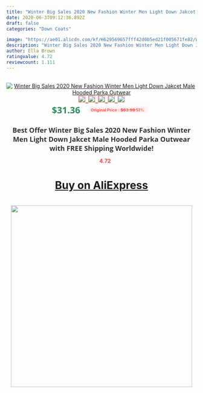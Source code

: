 ```yaml
---
title: "Winter Big Sales 2020 New Fashion Winter Men Light Down Jakcet Male Hooded Parka Outwear"
date: 2020-06-3T09:12:36.892Z
draft: false
categories: "Down Coats"

image: "https://ae01.alicdn.com/kf/H629569657fff42d0b5ed21f005671fe82/Winter-Big-Sales-2020-New-Fashion-Winter-Men-Light-Down-Jakcet-Male-Hooded-Parka-Outwear.jpg"
description: "Winter Big Sales 2020 New Fashion Winter Men Light Down Jakcet Male Hooded Parka Outwear"
author: Ella Brown
ratingvalue: 4.72
reviewcount: 1.111
---
```

<br>
<div style="text-align: center;">
<a href="https://s.click.aliexpress.com/e/_Ap2iVB" target="_blank" rel="nofollow noopener noreferrer"><img alt="Winter Big Sales 2020 New Fashion Winter Men Light Down Jakcet Male Hooded Parka Outwear" class="magnifier-image" src="https://ae01.alicdn.com/kf/H629569657fff42d0b5ed21f005671fe82/Winter-Big-Sales-2020-New-Fashion-Winter-Men-Light-Down-Jakcet-Male-Hooded-Parka-Outwear.jpg_640x640.jpg">
<br>
<img style="border:1px solid salmon" src="https://ae01.alicdn.com/kf/H629569657fff42d0b5ed21f005671fe82/Winter-Big-Sales-2020-New-Fashion-Winter-Men-Light-Down-Jakcet-Male-Hooded-Parka-Outwear.jpg_120x120.jpg">&nbsp;&nbsp;<img style="border:1px solid salmon" src="https://ae01.alicdn.com/kf/Hc3da33ef8e7a4e1c90a2f5931b5adb2cD/Winter-Big-Sales-2020-New-Fashion-Winter-Men-Light-Down-Jakcet-Male-Hooded-Parka-Outwear.jpg_120x120.jpg">&nbsp;&nbsp;<img style="border:1px solid salmon" src="https://ae01.alicdn.com/kf/H6bd8bf1df34f4b71b3abec426d7bcfe4L/Winter-Big-Sales-2020-New-Fashion-Winter-Men-Light-Down-Jakcet-Male-Hooded-Parka-Outwear.jpg_120x120.jpg">&nbsp;&nbsp;<img style="border:1px solid salmon" src="https://ae01.alicdn.com/kf/H740c16f59cef452fbaeb299743020a46a/Winter-Big-Sales-2020-New-Fashion-Winter-Men-Light-Down-Jakcet-Male-Hooded-Parka-Outwear.jpg_120x120.jpg">&nbsp;&nbsp;<img style="border:1px solid salmon" src="https://ae01.alicdn.com/kf/H1cff6768873745349f389f875291a311D/Winter-Big-Sales-2020-New-Fashion-Winter-Men-Light-Down-Jakcet-Male-Hooded-Parka-Outwear.jpg_120x120.jpg"></a></div><br0>
<div style="text-align: center;"><span style="background-color: white; border: 0px; box-sizing: border-box; color: seagreen; display: inline-block; font-family: &quot;open sans&quot; , &quot;arial&quot; , &quot;helvetica&quot; , sans-serif , &quot;heiti&quot;; font-size: 24px; font-stretch: inherit; font-weight: 700; line-height: inherit; margin: 0px 10px 0px 0px; padding: 0px; vertical-align: middle;">$31.36 </span>
<span style="background: rgb(255 , 241 , 241); border-radius: 3px; border: 0px; box-sizing: border-box; color: #ff4747; display: inline-block; font-family: inherit; font-size: 12px; font-stretch: inherit; font-style: inherit; font-variant: inherit; font-weight: 600; line-height: inherit; margin: 0px; padding: 2px 5px; transform: scale(0.9); vertical-align: middle;">Original Price : <b style="text-decoration: line-through;">$63.99 </b> 51%&nbsp;&nbsp;</span></div>
<h1 style="color: #333333; display: inline-block; font-family: &quot;open sans&quot; , &quot;arial&quot; , &quot;helvetica&quot; , sans-serif , &quot;heiti&quot;; font-size: 18px; font-stretch: inherit; font-weight: 700; text-align: center;">Best Offer Winter Big Sales 2020 New Fashion Winter Men Light Down Jakcet Male Hooded Parka Outwear with FREE Shipping Worldwide!</h1>
<div style="color: #ff4747; text-align: center;">
<img src="https://4.bp.blogspot.com/-M0ZcTcb-5uY/XleCXlxnR4I/AAAAAAAAAEc/OrjgMkXV1oMQFaCRZj5HQwOCBcu3w1FegCPcBGAYYCw/s1600/star.png" style="height: 15px;">&nbsp;<b>4.72</b></div>
<div class="button_cont" align="center"><a class="buynow_a" href="https://s.click.aliexpress.com/e/_Ap2iVB" target="_blank" rel="nofollow noopener noreferrer"><H1>Buy on AliExpress</H1></a></div><br>
<div class="separator" style="clear: both; text-align: center;">
<img src="https://lh3.googleusercontent.com/-pTy5HemUv9M/XlePHvY0dAI/AAAAAAAAAE4/0nX5iRUoIWY8eMW9Dpxeirr157OZliDIgCLcBGAsYHQ/s1600/badge.gif" width="480">
</div>
